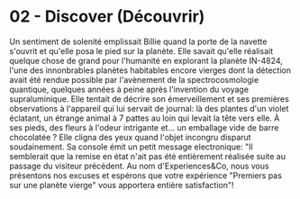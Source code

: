 # 02 - Discover (Découvrir)

Un sentiment de solenité emplissait Billie quand la porte de la navette s'ouvrit et qu'elle posa le pied sur la planète. Elle savait qu'elle réalisait quelque chose de grand pour l'humanité en explorant la planète IN-4824, l'une des innonbrables planètes habitables encore vierges dont la détection avait été rendue possible par l'avènement de la spectrocosmologie quantique, quelques années à peine après l'invention du voyage supraluminique. Elle tentait de décrire son émerveillement et ses premières observations à l'appareil qui lui servait de journal: là des plantes d'un violet éclatant, un étrange animal à 7 pattes au loin qui levait la tête vers elle. À ses pieds, des fleurs à l'odeur intrigante et... un emballage vide de barre chocolatée ? Elle cligna des yeux quand l'objet incongru disparut soudainement. Sa console émit un petit message electronique: "Il semblerait que la remise en état n'ait pas été entièrement réalisée suite au passage du visiteur précédent. Au nom d'Experiences&Co, nous vous présentons nos excuses et espérons que votre expérience "Premiers pas sur une planète vierge" vous apportera entière satisfaction"!
